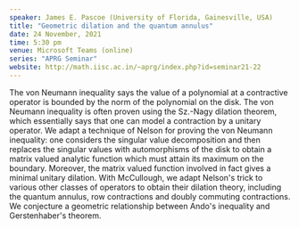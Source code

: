 ```yaml
---
speaker: James E. Pascoe (University of Florida, Gainesville, USA)
title: "Geometric dilation and the quantum annulus"
date: 24 November, 2021
time: 5:30 pm
venue: Microsoft Teams (online)
series: "APRG Seminar"
website: http://math.iisc.ac.in/~aprg/index.php?id=seminar21-22
---
```


The von Neumann inequality says the value of a polynomial at a contractive
operator is bounded by the norm of the polynomial on the disk. The von
Neumann inequality is often proven using the Sz.-Nagy dilation theorem,
which essentially says that one can model a contraction by a unitary
operator. We adapt a technique of Nelson for proving the von Neumann
inequality: one considers the singular value decomposition and then replaces
the singular values with automorphisms of the disk to obtain a matrix valued
analytic function which must attain its maximum on the boundary. Moreover,
the matrix valued function involved in fact gives a minimal unitary dilation.
With McCullough, we adapt Nelson's trick to various other classes of
operators to obtain their dilation theory, including the quantum annulus,
row contractions and doubly commuting contractions. We conjecture a geometric
relationship between Ando's inequality and Gerstenhaber's theorem.

